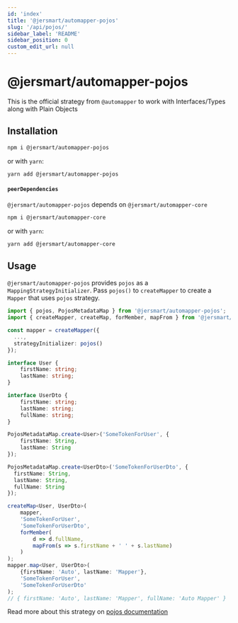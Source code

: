 ```yaml
---
id: 'index'
title: '@jersmart/automapper-pojos'
slug: '/api/pojos/'
sidebar_label: 'README'
sidebar_position: 0
custom_edit_url: null
---
```


# @jersmart/automapper-pojos

This is the official strategy from `@automapper` to work with Interfaces/Types along with Plain Objects

## Installation

```sh
npm i @jersmart/automapper-pojos
```

or with `yarn`:

```sh
yarn add @jersmart/automapper-pojos
```

#### `peerDependencies`

`@jersmart/automapper-pojos` depends on `@jersmart/automapper-core`

```sh
npm i @jersmart/automapper-core
```

or with `yarn`:

```sh
yarn add @jersmart/automapper-core
```

## Usage

`@jersmart/automapper-pojos` provides `pojos` as a `MappingStrategyInitializer`. Pass `pojos()` to `createMapper` to create a `Mapper`
that uses `pojos` strategy.

```ts
import { pojos, PojosMetadataMap } from '@jersmart/automapper-pojos';
import { createMapper, createMap, forMember, mapFrom } from '@jersmart/automapper-core';

const mapper = createMapper({
  ...,
  strategyInitializer: pojos()
});

interface User {
    firstName: string;
    lastName: string;
}

interface UserDto {
    firstName: string;
    lastName: string;
    fullName: string;
}

PojosMetadataMap.create<User>('SomeTokenForUser', {
    firstName: String,
    lastName: String
});

PojosMetadataMap.create<UserDto>('SomeTokenForUserDto', {
  firstName: String,
  lastName: String,
  fullName: String
});

createMap<User, UserDto>(
    mapper,
    'SomeTokenForUser',
    'SomeTokenForUserDto',
    forMember(
        d => d.fullName,
        mapFrom(s => s.firstName + ' ' + s.lastName)
    )
);
mapper.map<User, UserDto>(
    {firstName: 'Auto', lastName: 'Mapper'},
    'SomeTokenForUser',
    'SomeTokenForUserDto'
);
// { firstName: 'Auto', lastName: 'Mapper', fullName: 'Auto Mapper' }
```

Read more about this strategy on [pojos documentation](https://automapperts.netlify.app/docs/plugins-system/introduce-to-pojos)
